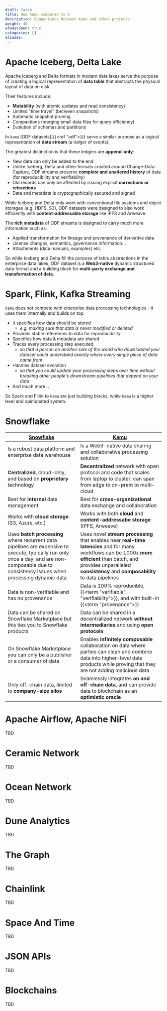 ```yaml
---
draft: false
Title: How Kamu compares to X
description: Comparisons between Kamu and other projects
weight: 40
alwaysopen: true
categories: []
aliases:
---
```


# Apache Iceberg, Delta Lake

Apache Iceberg and Delta formats in modern data lakes serve the purpose of creating a logical representation of **data table** that abstracts the physical layout of data on disk.

Their features include:
- **Mutability** (with atomic updates and read consistency)
- Limited "time travel" (between snapshots)
- Automatic snapshot pruning
- Compactions (merging small data files for query efficiency)
- Evolution of schemas and partitions

In `kamu` [ODF datasets]({{<ref "odf">}}) serve a similar purpose as a logical representation of **data stream** (a ledger of events).

The greatest distinction is that these ledgers are **append-only**:
- New data can only be added to the end
- Unlike Iceberg, Delta and other formats created around Change-Data-Capture, ODF streams preserve **complete and unaltered history** of data (for reproducibility and verifiability)
- Old records can only be affected by issuing explicit **corrections or retractions**
- Data and metadata is cryptographically secured and signed

While Iceberg and Delta only work with conventional file systems and object storages (e.g. HDFS, S3), ODF datasets were designed to also work efficiently with **content-addressable storage** like IPFS and Arweave.

The **rich metadata** of ODF streams is designed to carry much more information such as:
- Applied transformation for lineage and provenance of derivative data
- License changes, semantics, governance information...
- Attachments (data manuals, examples) etc.

So while Iceberg and Delta fill the purpose of table abstractions in the enterprise data lakes, ODF dataset is a **Web3-native** dynamic structured data format and a building block for **multi-party exchange and transformation of data**.


# Spark, Flink, Kafka Streaming

`kamu` does not compete with enterprise data processing technologies - it uses them internally and builds on top:

- It specifies how data should be stored
  - *e.g. making sure that data is never modified or deleted*
- Provides stable references to data for reproducibility
- Specifies how data & metadata are shared
- Tracks every processing step executed
  - *so that a person on another side of the world who downloaded your dataset could understand exactly where every single piece of data came from*
- Handles dataset evolution
  - *so that you could update your processing steps over time without breaking other people's downstream pipelines that depend on your data*
- And much more...

So Spark and Flink to `kamu` are just building blocks, while `kamu` is a higher level and opinionated system.


# Snowflake

| [Snowflake](https://www.snowflake.com/)                                                                                                                                                         | [Kamu](https://kamu.dev)                                                                                                                                                                                                        |
| ----------------------------------------------------------------------------------------------------------------------------------------------------------------------------------------------- | ------------------------------------------------------------------------------------------------------------------------------------------------------------------------------------------------------------------------------- |
| Is a robust data platform and enterprise data warehouse                                                                                                                                         | Is a Web3-native data sharing and collaborative processing solution                                                                                                                                                             |
| **Centralized**, cloud-only, and based on **proprietary** technology                                                                                                                            | **Decentralized** network with open protocol and code that scales from laptop to cluster, can span from edge to on-prem to multi-cloud                                                                                          |
| Best for **internal** data management                                                                                                                                                           | Best for **cross-organizational** data exchange and collaboration                                                                                                                                                               |
| Works with **cloud storage** (S3, Azure, etc.)                                                                                                                                                  | Works with both **cloud** and **content-addressabe storage** (IPFS, Arweave)                                                                                                                                                    |
| Uses **batch processing** where recurrent data pipelines are expensive to execute, typically run only once a day, and are non-composable due to consistency issues when processing dynamic data | Uses novel **stream processing** that enables near **real-time latencies** and for many workflows can be 1000x **more efficient** than batch, and provides unparalleled **consistency** and **composability** to data pipelines |
| Data is non-verifiable and has no provenance                                                                                                                                                    | Data is 100% reproducible, {{<term "verifiable" "verifiability">}}, and with built-in {{<term "provenance">}}                                                                                                                   |
| Data can be shared on Snowflake Marketplace but this ties you to Snowflake products                                                                                                             | Data can be shared in a decentralized network **without intermediaries** and using **open protocols**                                                                                                                           |
| On Snowflake Marketplace you can only be a publisher or a consumer of data                                                                                                                      | Enables **infinitely composable** collaboration on data where parties can clean and combine data into higher-level data products while proving that they are not adding malicious data                                          |
| Only off-chain data, limited to **company-size silos**                                                                                                                                          | Seamlessly integrates **on and off-chain data**, and can provide data to blockchain as an **optimistic oracle**                                                                                                                 |


# Apache Airflow, Apache NiFi
TBD


# Ceramic Network
TBD


# Ocean Network
TBD


# Dune Analytics
TBD


# The Graph
TBD


# Chainlink
TBD


# Space And Time
TBD


# JSON APIs
TBD


# Blockchains
TBD
